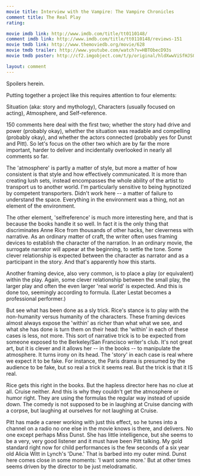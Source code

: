 ```yaml
---
movie title: Interview with the Vampire: The Vampire Chronicles
comment title: The Real Play
rating: 

movie imdb link: http://www.imdb.com/title/tt0110148/
comment imdb link: http://www.imdb.com/title/tt0110148/reviews-151
movie tmdb link: http://www.themoviedb.org/movie/628
movie tmdb trailer: http://www.youtube.com/watch?v=HBTObecD93s
movie tmdb poster: http://cf2.imgobject.com/t/p/original/hldXwwViSfHJS0kIJr07KBGmHJI.jpg

layout: comment
---
```


Spoilers herein.

Putting together a project like this requires attention to four elements:

Situation (aka: story and mythology), Characters (usually focused on acting), Atmosphere,  and Self-reference.

150 comments here deal with the first two; whether the story had drive and power (probably okay), whether the situation was readable and compelling (probably okay), and whether the actors connected (probably yes for Dunst and Pitt). So let's focus on the other two which are by far the more important, harder to deliver and incidentally overlooked in nearly all comments so far.

The 'atmosphere' is partly a matter of style, but more a matter of how consistent is that style and how effectively communicated. It is more than creating lush sets, instead encompasses the whole ability of the artist to transport us to another world. I'm particularly sensitive to being hypnotized by competent transporters. Didn't work here -- a matter of failure to understand the space. Everything in the environment was a thing, not an element of the environment.

The other element, 'selfreference' is much more interesting here, and that is because the books handle it so well. In fact it is the only thing that discriminates Anne Rice from thousands of other hacks, her cleverness with narrative. As an ordinary matter of craft, the writer often uses framing devices to establish the character of the narration. In an ordinary movie, the surrogate narrator will appear at the beginning, to settle the tone. Some clever relationship is expected between the character as narrator and as a participant in the story. And that's apparently how this starts.

Another framing device, also very common, is to place a play (or equivalent) within the play. Again, some clever relationship between the small play, the larger play and often the even larger 'real world' is expected. And this is done too, seemingly according to formula. (Later Lestat becomes a professional performer.)

But see what has been done as a sly trick. Rice's stance is to play with the non-humanity versus humanity of the characters. These framing devices almost always expose the 'within' as richer than what what we see, and what she has done is turn them on their head: the 'within' in each of these cases is less, not more. This sort of narrative trick is to be expected from someone exposed to the Berkeley/San Francisco writer's club. It's not great art, but it is clever and it allows her -- in the books -- to manipulate the atmosphere. It turns irony on its head. The 'story' in each case is real where we expect it to be fake. For instance, the Paris drama is presumed by the audience to be fake, but so real a trick it seems real. But the trick is that it IS real.

Rice gets this right in the books. But the hapless director here has no clue at all. Cruise neither. And this is why they couldn't get the atmosphere or humor right. They are using the formulas the regular way instead of upside down. The comedy is not supposed to be in laughing at Cruise dancing with a corpse, but laughing at ourselves for not laughing at Cruise.

Pitt has made a career working with just this effect, so he tunes into a channel on a radio no one else in the movie knows is there, and delivers. No one except perhaps Miss Dunst. She has little intelligence, but she seems to be a very, very good listener and it must have been Pitt talking. My gold standard right now for child performances is the few seconds of a six year old Alicia Witt in Lynch's 'Dune.' That is barbed into my outer mind. Dunst here comes close in some moments: 'I want some more.' But at other times seems driven by the director to be just melodramatic.